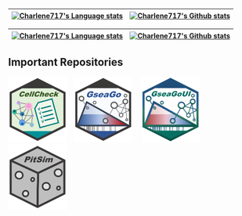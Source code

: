 

<!-- Light Mode -->
| <a href="https://github.com/anuraghazra/github-readme-stats#gh-light-mode-only"><img align="center" src="https://github-readme-stats.vercel.app/api?username=Charlene717&show_icons=true&theme=buefy&show_icons=true&count_private=true&line_height=28&hide_border=1&include_all_commits=true&card_width=450&role=OWNER,COLLABORATOR#gh-light-mode-only" alt="Charlene717's Language stats" /></a> | <a href="https://github.com/anuraghazra/github-readme-stats#gh-light-mode-only"><img align="center" src="https://github-readme-stats.vercel.app/api/top-langs/?username=Charlene717&show_icons=true&theme=buefy&layout=compact&langs_count=10&hide_border=1&role=OWNER,COLLABORATOR&exclude_repo=github-readme-stats#gh-light-mode-only" alt="Charlene717's Github stats" /></a> |
| ------------- | ------------- |


<!-- Dark Mode -->
| <a href="https://github.com/anuraghazra/github-readme-stats#gh-dark-mode-only"><img align="center" src="https://github-readme-stats.vercel.app/api?username=Charlene717&show_icons=true&theme=outrun&show_icons=true&count_private=true&line_height=28&hide_border=1&include_all_commits=true&card_width=450&role=OWNER,COLLABORATOR&bg_color=000000#gh-dark-mode-only" alt="Charlene717's Language stats" /></a> | <a href="https://github.com/anuraghazra/github-readme-stats#gh-dark-mode-only"><img align="center" src="https://github-readme-stats.vercel.app/api/top-langs/?username=Charlene717&show_icons=true&theme=outrun&layout=compact&langs_count=10&hide_border=1&role=OWNER,COLLABORATOR&exclude_repo=github-readme-stats&theme=dark&bg_color=000000#gh-dark-mode-only" alt="Charlene717's Github stats" /></a> |
| ------------- | ------------- |


## Important Repositories
[<img src="https://github.com/Charlene717/CellCheck/blob/main/Figures/CellCheck.png" width="120" />](https://github.com/Charlene717/CellCheck)&emsp;[<img src="https://github.com/Charlene717/GseaGo/blob/main/Figures/GSEAGO.png" width="120"/>](https://github.com/Charlene717/GseaGo)&emsp;
[<img src="https://github.com/Charlene717/GseaGoUI/blob/main/Fig/GSEAGOUI.png" width="120" />](https://github.com/Charlene717/GseaGoUI)&emsp;
[<img src="https://github.com/Charlene717/Mg_Pitting_Corrosion_Simulation/blob/main/Figures/PitSim.png" width="120" />](https://github.com/Charlene717/Mg_Pitting_Corrosion_Simulation)&emsp;

<!--
[<img src="https://github.com/CAESAR-Lab/MagicDisc/blob/main/Figures/MagicDisc.png" width="120" />](https://github.com/CAESAR-Lab/MagicDisc)&emsp;
-->




<!--
### Hi there 👋
[![Charlene's GitHub stats](https://github-readme-stats.vercel.app/api?username=Charlene717&show_icons=true&theme=buefy)](https://github.com/anuraghazra/github-readme-stats)[![Top Langs](https://github-readme-stats.vercel.app/api/top-langs/?username=Charlene717&layout=compact)](https://github.com/Charlene717/github-readme-stats)

[<img src="https://github.com/Charlene717/CellCheck/blob/main/Figures/CellCheck.png" width="120" />](https://github.com/Charlene717/CellCheck)&emsp;[<img src="https://github.com/Charlene717/GseaGo/blob/main/Figures/GSEAGO.png" width="120"/>](https://github.com/Charlene717/GseaGo)&emsp;[<img src="https://github.com/Charlene717/Mg_Pitting_Corrosion_Simulation/blob/main/Figures/PitSim.png" width="120" />](https://github.com/Charlene717/Mg_Pitting_Corrosion_Simulation)&emsp;


**Charlene717/Charlene717** is a ✨ _special_ ✨ repository because its `README.md` (this file) appears on your GitHub profile.

Here are some ideas to get you started:

- 🔭 I’m currently working on ...
- 🌱 I’m currently learning ...
- 👯 I’m looking to collaborate on ...
- 🤔 I’m looking for help with ...
- 💬 Ask me about ...
- 📫 How to reach me: ...
- 😄 Pronouns: ...
- ⚡ Fun fact: ...
-->
